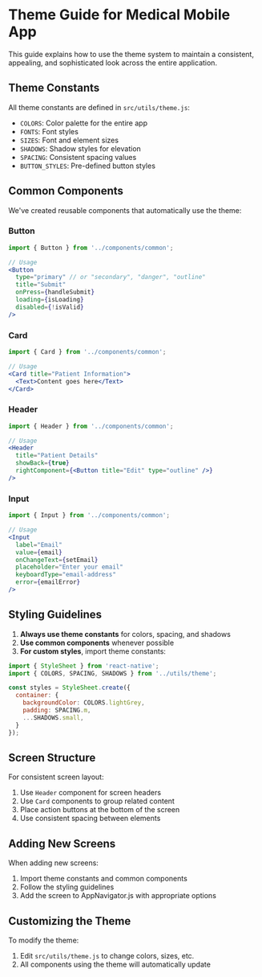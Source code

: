 # Theme Guide for Medical Mobile App

This guide explains how to use the theme system to maintain a consistent, appealing, and sophisticated look across the entire application.

## Theme Constants

All theme constants are defined in `src/utils/theme.js`:

- `COLORS`: Color palette for the entire app
- `FONTS`: Font styles
- `SIZES`: Font and element sizes
- `SHADOWS`: Shadow styles for elevation
- `SPACING`: Consistent spacing values
- `BUTTON_STYLES`: Pre-defined button styles

## Common Components

We've created reusable components that automatically use the theme:

### Button

```jsx
import { Button } from '../components/common';

// Usage
<Button 
  type="primary" // or "secondary", "danger", "outline"
  title="Submit" 
  onPress={handleSubmit}
  loading={isLoading}
  disabled={!isValid}
/>
```

### Card

```jsx
import { Card } from '../components/common';

// Usage
<Card title="Patient Information">
  <Text>Content goes here</Text>
</Card>
```

### Header

```jsx
import { Header } from '../components/common';

// Usage
<Header 
  title="Patient Details"
  showBack={true}
  rightComponent={<Button title="Edit" type="outline" />}
/>
```

### Input

```jsx
import { Input } from '../components/common';

// Usage
<Input
  label="Email"
  value={email}
  onChangeText={setEmail}
  placeholder="Enter your email"
  keyboardType="email-address"
  error={emailError}
/>
```

## Styling Guidelines

1. **Always use theme constants** for colors, spacing, and shadows
2. **Use common components** whenever possible
3. **For custom styles**, import theme constants:

```jsx
import { StyleSheet } from 'react-native';
import { COLORS, SPACING, SHADOWS } from '../utils/theme';

const styles = StyleSheet.create({
  container: {
    backgroundColor: COLORS.lightGrey,
    padding: SPACING.m,
    ...SHADOWS.small,
  }
});
```

## Screen Structure

For consistent screen layout:

1. Use `Header` component for screen headers
2. Use `Card` components to group related content
3. Place action buttons at the bottom of the screen
4. Use consistent spacing between elements

## Adding New Screens

When adding new screens:

1. Import theme constants and common components
2. Follow the styling guidelines
3. Add the screen to AppNavigator.js with appropriate options

## Customizing the Theme

To modify the theme:

1. Edit `src/utils/theme.js` to change colors, sizes, etc.
2. All components using the theme will automatically update